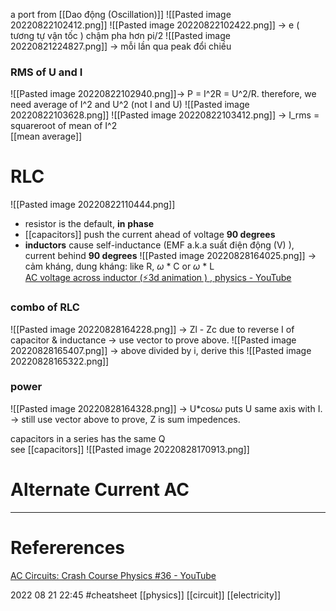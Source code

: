
a port from [[Dao động (Oscillation)]]
![[Pasted image 20220822102412.png]]
![[Pasted image 20220822102422.png]]
-> e ( tương tự vận tốc ) chậm pha hơn pi/2 
![[Pasted image 20220821224827.png]]
-> mỗi lần qua peak đổi chiều


### RMS of U and I
![[Pasted image 20220822102940.png]]-> P = I^2R = U^2/R. 
therefore, we need average of I^2 and U^2 (not I and U) 
![[Pasted image 20220822103628.png]]
![[Pasted image 20220822103412.png]]
-> I_rms = squareroot of mean of I^2   
[[mean average]]
# RLC 
![[Pasted image 20220822110444.png]]

- resistor is the default, **in** **phase**
- [[capacitors]] push the current ahead of voltage **90 degrees** 
- **inductors** cause self-inductance (EMF a.k.a suất điện động (V) ), current behind **90 degrees**
![[Pasted image 20220828164025.png]]
-> cảm kháng, dung kháng: like R, $\omega$ * C or $\omega$ * L  
[AC voltage across inductor (⚡3d animation ) , physics - YouTube](https://www.youtube.com/watch?v=cYhYTKnPmlI)
### combo of RLC
![[Pasted image 20220828164228.png]]
-> Zl - Zc due to reverse I of capacitor & inductance 
-> use vector to prove above.
![[Pasted image 20220828165407.png]]
-> above divided by i, derive this
![[Pasted image 20220828165322.png]]
### power 
![[Pasted image 20220828164328.png]]
-> U*cos$\omega$ puts U same axis with I. 
-> still use vector above to prove, Z is sum impedences. 



capacitors in a series has the same Q  
see [[capacitors]]
![[Pasted image 20220828170913.png]]


# Alternate Current AC
--- 
# Refererences 

[AC Circuits: Crash Course Physics #36 - YouTube](https://www.youtube.com/watch?v=Jveer7vhjGo)


2022 08 21 22:45
#cheatsheet  [[physics]] [[circuit]] [[electricity]]